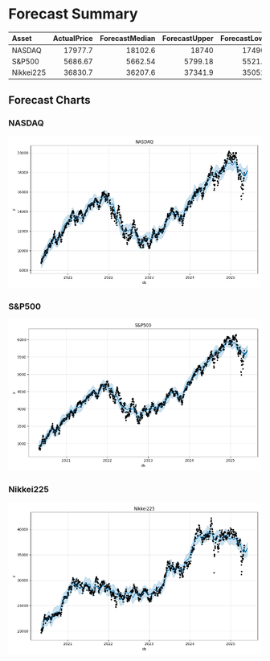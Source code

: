 # Forecast Summary

| Asset     |   ActualPrice |   ForecastMedian |   ForecastUpper |   ForecastLower | Action   |
|:----------|--------------:|-----------------:|----------------:|----------------:|:---------|
| NASDAQ    |      17977.7  |         18102.6  |        18740    |        17490.8  | HOLD     |
| S&P500    |       5686.67 |          5662.54 |         5799.18 |         5521.16 | HOLD     |
| Nikkei225 |      36830.7  |         36207.6  |        37341.9  |        35052.2  | HOLD     |

## Forecast Charts

### NASDAQ

![NASDAQ Forecast](./NASDAQ_forecast.png)

### S&P500

![S&P500 Forecast](./S&P500_forecast.png)

### Nikkei225

![Nikkei225 Forecast](./Nikkei225_forecast.png)

